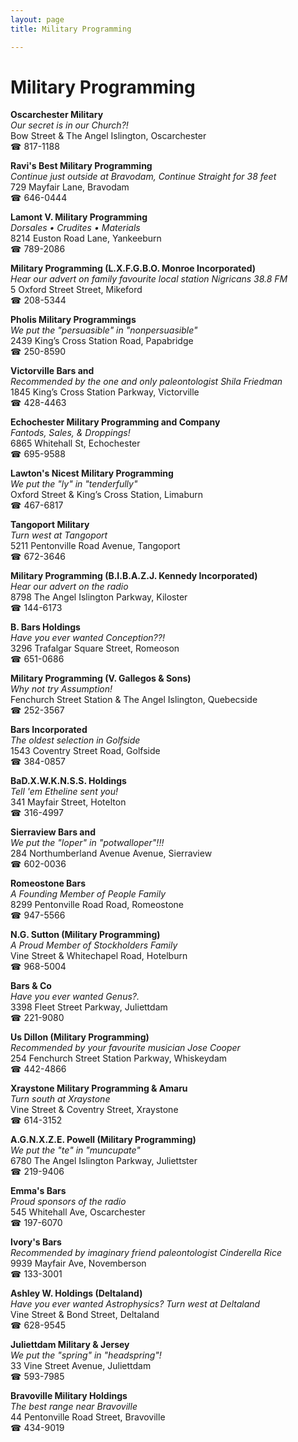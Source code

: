 ```yaml
---
layout: page 
title: Military Programming

---
```



# Military Programming


 **Oscarchester Military**  
_Our secret is in our Church?!_  
Bow Street & The Angel Islington, Oscarchester  
☎ 817-1188

**Ravi's Best Military Programming**  
_Continue just outside at Bravodam, Continue Straight for 38 feet_  
729 Mayfair Lane, Bravodam  
☎ 646-0444

**Lamont V. Military Programming**  
_Dorsales • Crudites • Materials_  
8214 Euston Road Lane, Yankeeburn  
☎ 789-2086

**Military Programming (L.X.F.G.B.O. Monroe Incorporated)**  
_Hear our advert on family favourite local station Nigricans 38.8 FM_  
5 Oxford Street Street, Mikeford  
☎ 208-5344

**Pholis Military Programmings**  
_We put the "persuasible" in "nonpersuasible"_  
2439 King’s Cross Station Road, Papabridge  
☎ 250-8590

**Victorville Bars and**  
_Recommended by the one and only paleontologist Shila Friedman_  
1845 King’s Cross Station Parkway, Victorville  
☎ 428-4463

**Echochester Military Programming and Company**  
_Fantods, Sales, & Droppings!_  
6865 Whitehall St, Echochester  
☎ 695-9588

**Lawton's Nicest Military Programming**  
_We put the "ly" in "tenderfully"_  
Oxford Street & King’s Cross Station, Limaburn  
☎ 467-6817

**Tangoport Military**  
_Turn west at Tangoport_  
5211 Pentonville Road Avenue, Tangoport  
☎ 672-3646

**Military Programming (B.I.B.A.Z.J. Kennedy Incorporated)**  
_Hear our advert on the radio_  
8798 The Angel Islington Parkway, Kiloster  
☎ 144-6173

**B. Bars Holdings**  
_Have you ever wanted Conception??!_  
3296 Trafalgar Square Street, Romeoson  
☎ 651-0686

**Military Programming (V. Gallegos & Sons)**  
_Why not try Assumption!_  
Fenchurch Street Station & The Angel Islington, Quebecside  
☎ 252-3567

**Bars Incorporated**  
_The oldest selection in Golfside_  
1543 Coventry Street Road, Golfside  
☎ 384-0857

**BaD.X.W.K.N.S.S. Holdings**  
_Tell 'em Etheline sent you!_  
341 Mayfair Street, Hotelton  
☎ 316-4997

**Sierraview Bars and**  
_We put the "loper" in "potwalloper"!!!_  
284 Northumberland Avenue Avenue, Sierraview  
☎ 602-0036

**Romeostone Bars**  
_A Founding Member of People Family_  
8299 Pentonville Road Road, Romeostone  
☎ 947-5566

**N.G. Sutton (Military Programming)**  
_A Proud Member of Stockholders Family_  
Vine Street & Whitechapel Road, Hotelburn  
☎ 968-5004

**Bars & Co**  
_Have you ever wanted Genus?._  
3398 Fleet Street Parkway, Juliettdam  
☎ 221-9080

**Us Dillon (Military Programming)**  
_Recommended by your favourite musician Jose Cooper_  
254 Fenchurch Street Station Parkway, Whiskeydam  
☎ 442-4866

**Xraystone Military Programming & Amaru**  
_Turn south at Xraystone_  
Vine Street & Coventry Street, Xraystone  
☎ 614-3152

**A.G.N.X.Z.E. Powell (Military Programming)**  
_We put the "te" in "muncupate"_  
6780 The Angel Islington Parkway, Juliettster  
☎ 219-9406

**Emma's Bars**  
_Proud sponsors of the radio_  
545 Whitehall Ave, Oscarchester  
☎ 197-6070

**Ivory's Bars**  
_Recommended by imaginary friend paleontologist Cinderella Rice_  
9939 Mayfair Ave, Novemberson  
☎ 133-3001

**Ashley W. Holdings (Deltaland)**  
_Have you ever wanted Astrophysics? 
Turn west at Deltaland_  
Vine Street & Bond Street, Deltaland  
☎ 628-9545

**Juliettdam Military & Jersey**  
_We put the "spring" in "headspring"!_  
33 Vine Street Avenue, Juliettdam  
☎ 593-7985

**Bravoville Military Holdings**  
_The best range near Bravoville_  
44 Pentonville Road Street, Bravoville  
☎ 434-9019

